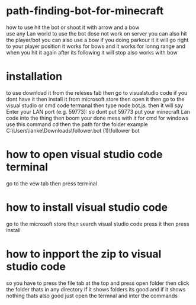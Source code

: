 # path-finding-bot-for-minecraft
how  to use hit the bot or shoot it with arrow and a bow  
use any Lan world to use the bot dose not work on server 
you can also hit the player/bot you can also use a bow if you doing parkour it 
it will go right to your player position      it works for bows and it works for lonng range and when you hit it again after its following it will stop also works with bow
# installation
  to use download it from the releses tab then go to visualstudio code if you dont have it then install it from microsoft store  then open it then go to the visual studio or cmd code termanal  then type node bot.js. then it will say  
 Enter your LAN port (e.g. 59773): so dont put 59773 put your minecraft Lan code into the thing then boom your done mess with it for cmd for windows use this command cd then the path for the folder example C:\Users\ianke\Downloads\follower.bot (1)\follower bot 
 # how to open visual studio code terminal
 go to the vew tab then press terminal
 
# how to install visual studio code 
go to the microsoft store then search visual studio code press it then press install

# how to inpport the zip to visual studio code 
so you have to press the file tab at the top and press open folder then click the folder thats in any directory if it shows folders its good and if it shows nothing thats also good just open the termnal and inter the commands
